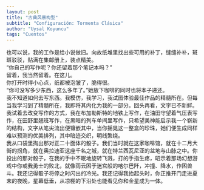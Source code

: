 ```yaml
---
layout: post
title: "古典风暴构型"
subtitle: "Configuración: Tormenta Clásica"
author: "Uysal Koyuncu"
tags: "Cuentos"
---
```


也可以说，我的工作是给小说做旧。向故纸堆里找出些可用的补丁，缝缝补补，斑斑驳驳，贴满在集邮册上，装点精美。  
“你自己的写作呢？你还留着那个笔记本吗？”  
留着，我当然留着。在这儿。  
你打开时得小心点，纸都被泡皱了，脆得很。  
“你可没写多少东西，这么多年了。”她放下咖啡的同时也将本子递还。  
我不知道如何去写东西。我模仿，我学习，我试图体验最佳作品的精髓所在。但每当我学习到了精髓所在，我即将其内化为我的一部分。回头再看，文字已不新鲜。我试着去改变写作的方式，我在布加勒斯特的地铁上写作，在油田守望着气压表写作，在田野里翘班写作，在黑暗的列车单间里写作，只希望美神能启示我一个崭新的结构，文字从笔尖流出便镶嵌其中，当你摇晃这一整盒的珍珠，她们便生成同样难以预测的优美排列，其中暗迹交织，明线繁绕。  
我从口袋里掏出那对正二十面体的骰子。我们当时就在这家咖啡馆，就在十二月大街的拐角，就在奥拉迪亚这座千名之城，就在特兰西瓦尼亚的盆地与山脉之中。你投出的那对骰子，在我的手中不眠地旋转飞溅，打的手指生疼，昭示着那场幻想游戏中你或我勇士的败北，就像雨云困于迷宫般的喀尔巴阡，冲撞、降水，作困兽斗。我还记得骰子将停之时闪出的冷光。我还记得我抬起头时，你正推开门走进夏末的夜晚，星幕低垂，从凉棚的下沿处也能看见你和金星成为一体。